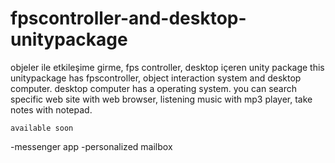 # fpscontroller-and-desktop-unitypackage
objeler ile etkileşime girme, fps controller, desktop içeren unity package
this unitypackage has fpscontroller, object interaction system and desktop computer.
desktop computer has a operating system. you can search specific web site with web browser, listening music with mp3 player, take notes with notepad.

	available soon
  -messenger app
  -personalized mailbox
